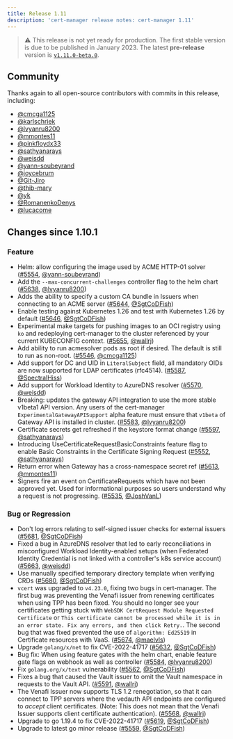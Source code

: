 ```yaml
---
title: Release 1.11
description: 'cert-manager release notes: cert-manager 1.11'
---
```


> ⚠️ This release is not yet ready for production.
> The first stable version is due to be published in January 2023.
> The latest **pre-release** version is [`v1.11.0-beta.0`](https://github.com/cert-manager/cert-manager/releases/tag/v1.11.0-beta.0).

## Community

Thanks again to all open-source contributors with commits in this release, including:

- [@cmcga1125](https://github.com/cmcga1125)
- [@karlschriek](https://github.com/karlschriek)
- [@lvyanru8200](https://github.com/lvyanru8200)
- [@mmontes11](https://github.com/mmontes11)
- [@pinkfloydx33](https://github.com/pinkfloydx33)
- [@sathyanarays](https://github.com/sathyanarays)
- [@weisdd](https://github.com/weisdd)
- [@yann-soubeyrand](https://github.com/yann-soubeyrand)
- [@joycebrum](https://github.com/joycebrum)
- [@Git-Jiro](https://github.com/Git-Jiro)
- [@thib-mary](https://github.com/thib-mary)
- [@yk](https://github.com/yk)
- [@RomanenkoDenys](https://github.com/RomanenkoDenys)
- [@lucacome](https://github.com/lucacome)

## Changes since 1.10.1

### Feature

- Helm: allow configuring the image used by ACME HTTP-01 solver ([#5554](https://github.com/cert-manager/cert-manager/pull/5554), [@yann-soubeyrand](https://github.com/yann-soubeyrand))
- Add the `--max-concurrent-challenges` controller flag to the helm chart ([#5638](https://github.com/cert-manager/cert-manager/pull/5638), [@lvyanru8200](https://github.com/lvyanru8200))
- Adds the ability to specify a custom CA bundle in Issuers when connecting to an ACME server ([#5644](https://github.com/cert-manager/cert-manager/pull/5644), [@SgtCoDFish](https://github.com/SgtCoDFish))
- Enable testing against Kubernetes 1.26 and test with Kubernetes 1.26 by default ([#5646](https://github.com/cert-manager/cert-manager/pull/5646), [@SgtCoDFish](https://github.com/SgtCoDFish))
- Experimental make targets for pushing images to an OCI registry using `ko` and redeploying cert-manager to the cluster referenced by your current KUBECONFIG context. ([#5655](https://github.com/cert-manager/cert-manager/pull/5655), [@wallrj](https://github.com/wallrj))
- Add ability to run acmesolver pods as root if desired. The default is still to run as non-root. ([#5546](https://github.com/cert-manager/cert-manager/pull/5546), [@cmcga1125](https://github.com/cmcga1125))
- Add support for DC and UID in `LiteralSubject` field, all mandatory OIDs are now supported for LDAP certificates (rfc4514). ([#5587](https://github.com/cert-manager/cert-manager/pull/5587), [@SpectralHiss](https://github.com/SpectralHiss))
- Add support for Workload Identity to AzureDNS resolver ([#5570](https://github.com/cert-manager/cert-manager/pull/5570), [@weisdd](https://github.com/weisdd))
- Breaking: updates the gateway API integration to use the more stable v1beta1 API version. Any users of the cert-manager `ExperimentalGatewayAPISupport` alpha feature must ensure that `v1beta` of Gateway API is installed in cluster. ([#5583](https://github.com/cert-manager/cert-manager/pull/5583), [@lvyanru8200](https://github.com/lvyanru8200))
- Certificate secrets get refreshed if the keystore format change ([#5597](https://github.com/cert-manager/cert-manager/pull/5597), [@sathyanarays](https://github.com/sathyanarays))
- Introducing UseCertificateRequestBasicConstraints feature flag to enable Basic Constraints in the Certificate Signing Request ([#5552](https://github.com/cert-manager/cert-manager/pull/5552), [@sathyanarays](https://github.com/sathyanarays))
- Return error when Gateway has a cross-namespace secret ref ([#5613](https://github.com/cert-manager/cert-manager/pull/5613), [@mmontes11](https://github.com/mmontes11))
- Signers fire an event on CertificateRequests which have not been approved yet. Used for informational purposes so users understand why a request is not progressing. ([#5535](https://github.com/cert-manager/cert-manager/pull/5535), [@JoshVanL](https://github.com/JoshVanL))

### Bug or Regression

- Don't log errors relating to self-signed issuer checks for external issuers ([#5681](https://github.com/cert-manager/cert-manager/pull/5681), [@SgtCoDFish](https://github.com/SgtCoDFish))
- Fixed a bug in AzureDNS resolver that led to early reconciliations in misconfigured Workload Identity-enabled setups (when Federated Identity Credential is not linked with a controller's k8s service account) ([#5663](https://github.com/cert-manager/cert-manager/pull/5663), [@weisdd](https://github.com/weisdd))
- Use manually specified temporary directory template when verifying CRDs ([#5680](https://github.com/cert-manager/cert-manager/pull/5680), [@SgtCoDFish](https://github.com/SgtCoDFish))
- `vcert` was upgraded to `v4.23.0`, fixing two bugs in cert-manager. The first bug was preventing the Venafi issuer from renewing certificates when using TPP has been fixed. You should no longer see your certificates getting stuck with `WebSDK CertRequest Module Requested Certificate` or `This certificate cannot be processed while it is in an error state. Fix any errors, and then click Retry.`. The second bug that was fixed prevented the use of `algorithm: Ed25519` in Certificate resources with VaaS. ([#5674](https://github.com/cert-manager/cert-manager/pull/5674), [@maelvls](https://github.com/maelvls))
- Upgrade `golang/x/net` to fix CVE-2022-41717 ([#5632](https://github.com/cert-manager/cert-manager/pull/5632), [@SgtCoDFish](https://github.com/SgtCoDFish))
- Bug fix: When using feature gates with the helm chart, enable feature gate flags on webhook as well as controller ([#5584](https://github.com/cert-manager/cert-manager/pull/5584), [@lvyanru8200](https://github.com/lvyanru8200))
- Fix `golang.org/x/text` vulnerability ([#5562](https://github.com/cert-manager/cert-manager/pull/5562), [@SgtCoDFish](https://github.com/SgtCoDFish))
- Fixes a bug that caused the Vault issuer to omit the Vault namespace in requests to the Vault API. ([#5591](https://github.com/cert-manager/cert-manager/pull/5591), [@wallrj](https://github.com/wallrj))
- The Venafi Issuer now supports TLS 1.2 renegotiation, so that it can connect to TPP servers where the vedauth API endpoints are configured to *accept* client certificates. (Note: This does not mean that the Venafi Issuer supports client certificate authentication). ([#5568](https://github.com/cert-manager/cert-manager/pull/5568), [@wallrj](https://github.com/wallrj))
- Upgrade to go 1.19.4 to fix CVE-2022-41717 ([#5619](https://github.com/cert-manager/cert-manager/pull/5619), [@SgtCoDFish](https://github.com/SgtCoDFish))
- Upgrade to latest go minor release ([#5559](https://github.com/cert-manager/cert-manager/pull/5559), [@SgtCoDFish](https://github.com/SgtCoDFish))
